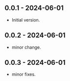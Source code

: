 ## 0.0.1 - 2024-06-01

- Initial version.

## 0.0.2 - 2024-06-01

- minor change.

## 0.0.3 - 2024-06-01

- minor fixes.